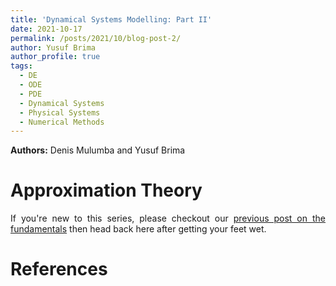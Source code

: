 ```yaml
---
title: 'Dynamical Systems Modelling: Part II'
date: 2021-10-17
permalink: /posts/2021/10/blog-post-2/
author: Yusuf Brima
author_profile: true
tags:
  - DE
  - ODE
  - PDE
  - Dynamical Systems
  - Physical Systems
  - Numerical Methods
---
```

<p class="page__date"><strong>
  <i class="fa fa-fw fa-users" aria-hidden="true"></i> Authors:</strong>
  Denis Mulumba and Yusuf Brima
</p>

Approximation Theory
======
<p style="text-align:justify;">
If you're new to this series, please checkout our <a href="https://yusufbrima.github.io/posts/2021/10/blog-post-1/">previous post on the fundamentals</a> then head back here after getting your feet wet.
</p>

<!-- <p style="text-align:justify">
</p>

<p style="text-align:justify">
</p> -->

References
======
